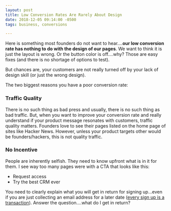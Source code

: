 ```yaml
---
layout: post
title: Low Conversion Rates Are Rarely About Design
date: 2018-12-05 09:14:00 -0500
tags: business, conversions

---
```


Here is something most founders do not want to hear....**our low conversion rate has nothing to do with the design of our pages**.  We want to think it is just the layout is wrong. Or the button color is off....why? Those are easy fixes (and there is no shortage of options to test). 

But chances are, your customers are not really turned off by your lack of design skill (or just the wrong design). 

The two biggest reasons you have a poor conversion rate: 

### Traffic Quality

There is no such thing as bad press and usually, there is no such thing as bad traffic. But, when you want to improve your conversion rate and really understand if your product message resonates with customers, traffic quality matters.  Founders love to see their pages listed on the home page of sites like Hacker News. However, unless your product targets other would be founders/hackers, this is not quality traffic. 

### No Incentive 

People are inherently selfish. They need to know upfront what is in it for them. I see way too many pages were with a CTA that looks like this: 

* Request access
* Try the best CRM ever

You need to clearly explain what you will get in return for signing up...even if you are just collecting an email address for a later date ([every sign up is a transaction][1]). Answer the question....what do I get in return?

[1]:https://scottw.com/early-access-not-enough

